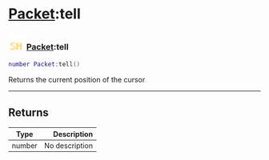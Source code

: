 # [Packet](../packet/README.md):tell

### <img src="../../.gitbook/assets/shared.png" width="32" height="32" /> [Packet](../packet/README.md):tell

```lua
number Packet:tell()
```

Returns the current position of the cursor<br>

-----------------
## Returns

| Type   | Description |
| ------ | ----------: |
| number | No description |
